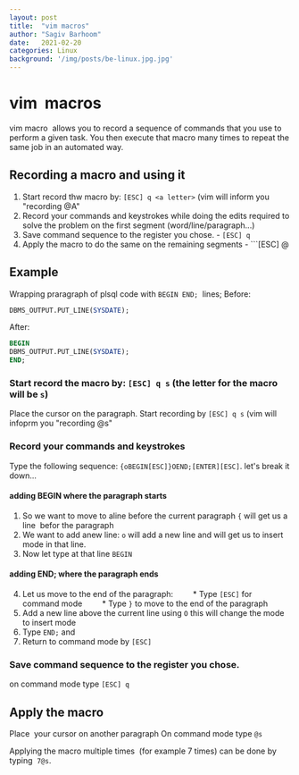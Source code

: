 ```yaml
---
layout: post
title:  "vim macros"
author: "Sagiv Barhoom"
date:   2021-02-20
categories: Linux 
background: '/img/posts/be-linux.jpg.jpg'
---
```


# vim  macros
vim macro  allows you to record a sequence of commands that you use to perform a given task.
You then execute that macro many times to repeat the same job in an automated way.

## Recording a macro and using it
1. Start record thw macro by: ```[ESC] q <a letter>``` (vim will inform you "recording @<theletter you chose>A"
2. Record your commands and keystrokes while doing the edits required to solve the problem on the first segment (word/line/paragraph...)
3. Save command sequence to the register you chose. - ```[ESC] q```
4. Apply the macro to do the same on the remaining segments - ```[ESC] @<the letter you chose>


## Example

Wrapping praragraph of plsql code with ```BEGIN END;```  lines;
Before:
```sql
DBMS_OUTPUT.PUT_LINE(SYSDATE); 
```
After:
```sql
BEGIN
DBMS_OUTPUT.PUT_LINE(SYSDATE);
END;
```


### Start record the macro by: ```[ESC] q s``` (the letter for the macro will be `s`)
Place the cursor on the paragraph.
Start recording by ```[ESC] q s``` (vim will infoprm you "recording @s"

### Record your commands and keystrokes
Type the following sequence: ```{oBEGIN[ESC]}OEND;[ENTER][ESC]```.
let's break it down...
#### adding BEGIN where the paragraph starts
1. So we want to move to aline before the current paragraph ```{``` will get us a line  befor the paragraph
2. We want to add anew line: ```o``` will add a new line and will get us to insert mode in that line.
3. Now let type at that line ```BEGIN```
#### adding END; where the paragraph ends
4. Let us move to the end of the paragraph:
        * Type ```[ESC]``` for command mode
        * Type ```}``` to move to the end of the paragraph
5. Add a new line above the current line using ```O``` this will change the mode to insert mode
6. Type ```END;``` and <ENTER>
6. Return to command mode by ```[ESC]```

### Save command sequence to the register you chose.
on command mode type ```[ESC] q```

## Apply the macro

Place  your cursor on another paragraph
On command mode type ```@s```

Applying the macro multiple times  (for example 7 times) can be done by typing  ```7@s```.
